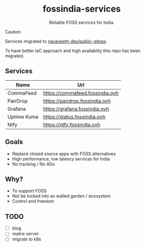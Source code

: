 <h1 align="center">fossindia-services</h1>
<p align="center">Reliable FOSS services for India.</p>

> [!CAUTION]
> Services migrated to [navaneeth-dev/public-gitops](https://navaneeth-dev/public-gitops)
>
> To have better IaC approach and high availablity this repo has been migrated.

## Services

| Name | Url |
| --- | ---- |
| CommaFeed | https://commafeed.fossindia.ovh |
| PairDrop | https://pairdrop.fossindia.ovh |
| Grafana | https://grafana.fossindia.ovh |
| Uptime Kuma | https://status.fossindia.ovh |
| Ntfy | https://ntfy.fossindia.ovh |

## Goals

- Replace closed source apps with FOSS alternatives
- High performance, low latency services for India
- No tracking / No ADs

## Why?

- To support FOSS
- Not be locked into an walled garden / ecosystem
- Control and freedom

## TODO

- [ ] blog
- [ ] matrix server
- [ ] migrate to k8s
